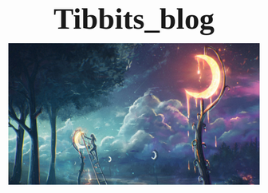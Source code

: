 <style>
    .centered-text {
        text-align: center;
        font-family: "Kunstler Script";
        font-size: 60px;
        font-weight: bold;
    }
</style>

<div class="centered-text">
    Tibbits_blog
</div>


![](_image/dark.jpg)

